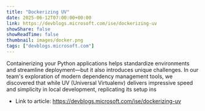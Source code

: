 ```yaml
---
title: "Dockerizing UV"
date: 2025-06-12T07:00:00+00:00
link: https://devblogs.microsoft.com/ise/dockerizing-uv
showShare: false
showReadTime: false
thumbnail: images/docker.png
tags: ["devblogs.microsoft.com"]
---
```

Containerizing your Python applications helps standardize environments and streamline deployment—but it also introduces unique challenges. In our team's exploration of modern dependency management tools, we discovered that while UV (Universal Virtualenv) delivers impressive speed and simplicity in local development, replicating its setup ins

- Link to article: https://devblogs.microsoft.com/ise/dockerizing-uv